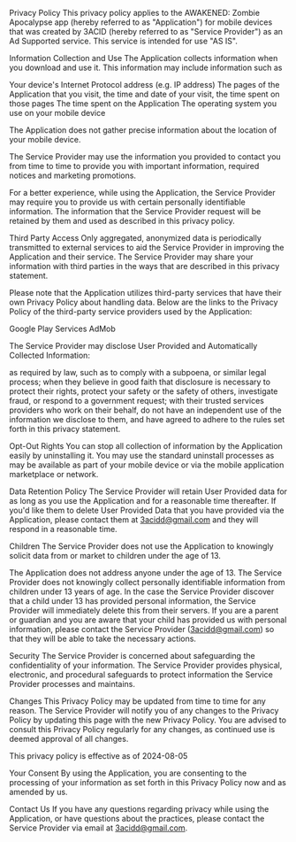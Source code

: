 Privacy Policy
This privacy policy applies to the AWAKENED: Zombie Apocalypse app (hereby referred to as "Application") for mobile devices that was created by 3ACID (hereby referred to as "Service Provider") as an Ad Supported service. This service is intended for use "AS IS".


Information Collection and Use
The Application collects information when you download and use it. This information may include information such as

Your device's Internet Protocol address (e.g. IP address)
The pages of the Application that you visit, the time and date of your visit, the time spent on those pages
The time spent on the Application
The operating system you use on your mobile device

The Application does not gather precise information about the location of your mobile device.


The Service Provider may use the information you provided to contact you from time to time to provide you with important information, required notices and marketing promotions.


For a better experience, while using the Application, the Service Provider may require you to provide us with certain personally identifiable information. The information that the Service Provider request will be retained by them and used as described in this privacy policy.


Third Party Access
Only aggregated, anonymized data is periodically transmitted to external services to aid the Service Provider in improving the Application and their service. The Service Provider may share your information with third parties in the ways that are described in this privacy statement.


Please note that the Application utilizes third-party services that have their own Privacy Policy about handling data. Below are the links to the Privacy Policy of the third-party service providers used by the Application:

Google Play Services
AdMob

The Service Provider may disclose User Provided and Automatically Collected Information:

as required by law, such as to comply with a subpoena, or similar legal process;
when they believe in good faith that disclosure is necessary to protect their rights, protect your safety or the safety of others, investigate fraud, or respond to a government request;
with their trusted services providers who work on their behalf, do not have an independent use of the information we disclose to them, and have agreed to adhere to the rules set forth in this privacy statement.

Opt-Out Rights
You can stop all collection of information by the Application easily by uninstalling it. You may use the standard uninstall processes as may be available as part of your mobile device or via the mobile application marketplace or network.


Data Retention Policy
The Service Provider will retain User Provided data for as long as you use the Application and for a reasonable time thereafter. If you'd like them to delete User Provided Data that you have provided via the Application, please contact them at 3acidd@gmail.com and they will respond in a reasonable time.


Children
The Service Provider does not use the Application to knowingly solicit data from or market to children under the age of 13.


The Application does not address anyone under the age of 13. The Service Provider does not knowingly collect personally identifiable information from children under 13 years of age. In the case the Service Provider discover that a child under 13 has provided personal information, the Service Provider will immediately delete this from their servers. If you are a parent or guardian and you are aware that your child has provided us with personal information, please contact the Service Provider (3acidd@gmail.com) so that they will be able to take the necessary actions.


Security
The Service Provider is concerned about safeguarding the confidentiality of your information. The Service Provider provides physical, electronic, and procedural safeguards to protect information the Service Provider processes and maintains.


Changes
This Privacy Policy may be updated from time to time for any reason. The Service Provider will notify you of any changes to the Privacy Policy by updating this page with the new Privacy Policy. You are advised to consult this Privacy Policy regularly for any changes, as continued use is deemed approval of all changes.


This privacy policy is effective as of 2024-08-05


Your Consent
By using the Application, you are consenting to the processing of your information as set forth in this Privacy Policy now and as amended by us.


Contact Us
If you have any questions regarding privacy while using the Application, or have questions about the practices, please contact the Service Provider via email at 3acidd@gmail.com.

